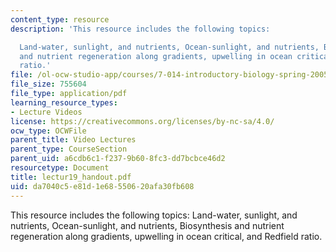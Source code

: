 ```yaml
---
content_type: resource
description: 'This resource includes the following topics:

  Land-water, sunlight, and nutrients, Ocean-sunlight, and nutrients, Biosynthesis
  and nutrient regeneration along gradients, upwelling in ocean critical, and Redfield
  ratio.'
file: /ol-ocw-studio-app/courses/7-014-introductory-biology-spring-2005/da7040c5e81d1e68550620afa30fb608_lectur19_handout.pdf
file_size: 755604
file_type: application/pdf
learning_resource_types:
- Lecture Videos
license: https://creativecommons.org/licenses/by-nc-sa/4.0/
ocw_type: OCWFile
parent_title: Video Lectures
parent_type: CourseSection
parent_uid: a6cdb6c1-f237-9b60-8fc3-dd7bcbce46d2
resourcetype: Document
title: lectur19_handout.pdf
uid: da7040c5-e81d-1e68-5506-20afa30fb608
---
```

This resource includes the following topics:
Land-water, sunlight, and nutrients, Ocean-sunlight, and nutrients, Biosynthesis and nutrient regeneration along gradients, upwelling in ocean critical, and Redfield ratio.